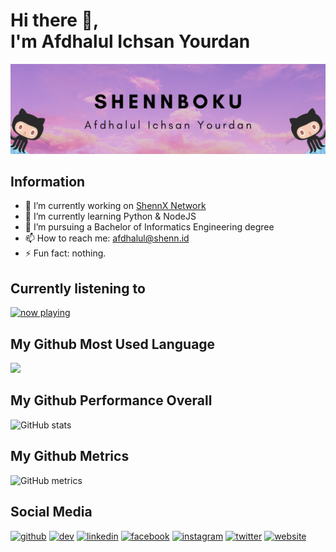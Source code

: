 # Hi there 👋,  <br> I'm Afdhalul Ichsan Yourdan
![I'm Afdhalul Ichsan Yourdan](https://raw.githubusercontent.com/ShennBoku/ShennBoku/main/Shennboku.png)

## Information

- 🔭 I’m currently working on [ShennX Network](https://shennx.net/) 
- 🌱 I’m currently learning Python & NodeJS 
- 💼 I’m pursuing a Bachelor of Informatics Engineering degree
- 📫 How to reach me: afdhalul@shenn.id 
- ⚡ Fun fact: nothing. 

## Currently listening to

<a href="https://volt.fm/ShennBoku" target="_blank"><img src="https://spotify-nowplay-badge-shennboku.vercel.app/api/now-playing.svg" width="540" height="52" alt="now playing"></a>

## My Github Most Used Language

<img src="https://github-readme-stats.vercel.app/api/top-langs/?username=ShennBoku&theme=vue">
  

## My Github Performance Overall

![GitHub stats](https://github-readme-stats.vercel.app/api?username=ShennBoku&show_icons=true&count_private=true)  


## My Github Metrics

![GitHub metrics](https://metrics.lecoq.io/ShennBoku)  


## Social Media

[<img src='https://cdn.jsdelivr.net/npm/simple-icons@3.0.1/icons/github.svg' alt='github' height='40'>](https://github.com/ShennBoku)  [<img src='https://cdn.jsdelivr.net/npm/simple-icons@3.0.1/icons/dev-dot-to.svg' alt='dev' height='40'>](https://dev.to/ShennBoku)  [<img src='https://cdn.jsdelivr.net/npm/simple-icons@3.0.1/icons/linkedin.svg' alt='linkedin' height='40'>](https://www.linkedin.com/in/afdhalul-ichsan-yourdan-ba7201204/)  [<img src='https://cdn.jsdelivr.net/npm/simple-icons@3.0.1/icons/facebook.svg' alt='facebook' height='40'>](https://www.facebook.com/ShennBoku)  [<img src='https://cdn.jsdelivr.net/npm/simple-icons@3.0.1/icons/instagram.svg' alt='instagram' height='40'>](https://www.instagram.com/ShennBoku/)  [<img src='https://cdn.jsdelivr.net/npm/simple-icons@3.0.1/icons/twitter.svg' alt='twitter' height='40'>](https://twitter.com/ShennBoku)  [<img src='https://cdn.jsdelivr.net/npm/simple-icons@3.0.1/icons/icloud.svg' alt='website' height='40'>](https://www.shenn.id/)  
